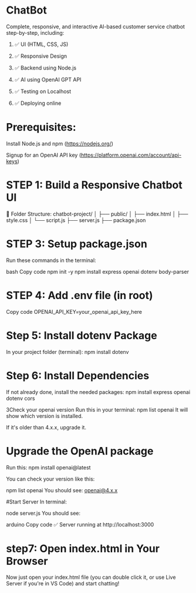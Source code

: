 # ChatBot

Complete, responsive, and interactive AI-based customer service chatbot step-by-step, including:

1. ✅ UI (HTML, CSS, JS)

2. ✅ Responsive Design

3. ✅ Backend using Node.js

4. ✅ AI using OpenAI GPT API

5. ✅ Testing on Localhost

6. ✅ Deploying online


# Prerequisites:

Install Node.js and npm (https://nodejs.org/)

Signup for an OpenAI API key (https://platform.openai.com/account/api-keys)

# STEP 1: Build a Responsive Chatbot UI
📁 Folder Structure:
chatbot-project/
│
├── public/
│   ├── index.html
│   ├── style.css
│   └── script.js
├── server.js
├── package.json

# STEP 3: Setup package.json
Run these commands in the terminal:

bash
Copy code
npm init -y
npm install express openai dotenv body-parser

# STEP 4: Add .env file (in root)
Copy code
OPENAI_API_KEY=your_openai_api_key_here

 # Step 5: Install dotenv Package
In your project folder (terminal):
npm install dotenv

# Step 6: Install Dependencies
If not already done, install the needed packages:
npm install express openai dotenv cors

3Check your openai version
Run this in your terminal:
npm list openai
It will show which version is installed.

If it's older than 4.x.x, upgrade it.

# Upgrade the OpenAI package
Run this:
npm install openai@latest

You can check your version like this:

npm list openai
You should see:
openai@4.x.x

#Start Server
In terminal:

node server.js
You should see:

arduino
Copy code
✅ Server running at http://localhost:3000

# step7: Open index.html in Your Browser
Now just open your index.html file (you can double click it, or use Live Server if you're in VS Code) and start chatting!

